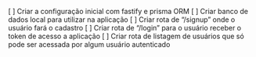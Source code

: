 [ ] Criar a configuração inicial com fastify e prisma ORM
[ ] Criar banco de dados local para utilizar na aplicação
[ ] Criar rota de “/signup” onde o usuário fará o cadastro
[ ] Criar rota de “/login” para o usuário receber o token de acesso a aplicação
[ ] Criar rota de listagem de usuários que só pode ser acessada por algum usuário autenticado
